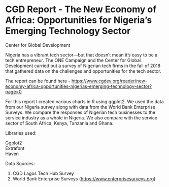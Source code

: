 # CGD Report - The New Economy of Africa: Opportunities for Nigeria’s Emerging Technology Sector
Center for Global Development

Nigeria has a vibrant tech sector—but that doesn’t mean it’s easy to be a tech entrepreneur. 
The ONE Campaign and the Center for Global Development carried out a survey of Nigerian tech firms in the fall of 2018 that gathered data on the challenges and opportunities for the tech sector.

The report can be found here - https://www.cgdev.org/reader/new-economy-africa-opportunities-nigerias-emerging-technology-sector?page=0

For this report I created various charts in R using ggplot2. We used the data from our Nigeria survey along with data from the World Bank Enterprise Surveys. We compare the responses of Nigerian tech businesses to the service industry as a whole in Nigeria. We also compare with the service sector of South Africa, Kenya, Tanzania and Ghana.

Libraries used:

Ggplot2 <br>
Extrafont <br>
Haven

Data Sources:

1. CGD Lagos Tech Hub Survey
2. World Bank Enterprise Surveys (https://www.enterprisesurveys.org)
